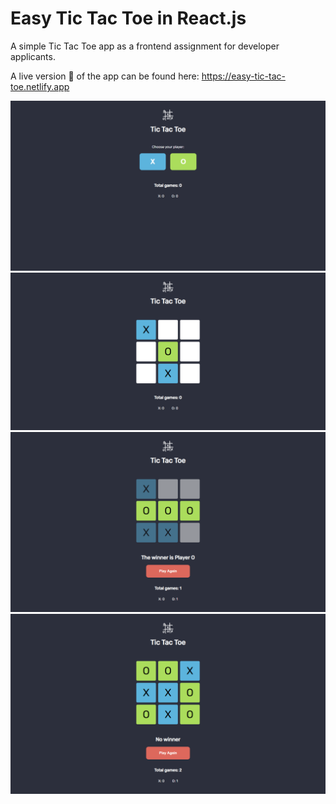 # Easy Tic Tac Toe in React.js
A simple Tic Tac Toe app as a frontend assignment for developer applicants.

A live version 🚀 of the app can be found here: https://easy-tic-tac-toe.netlify.app

<img src="img/image_01.png"/>

<img src="img/image_02.png"/>

<img src="img/image_03.png"/>

<img src="img/image_04.png"/>
